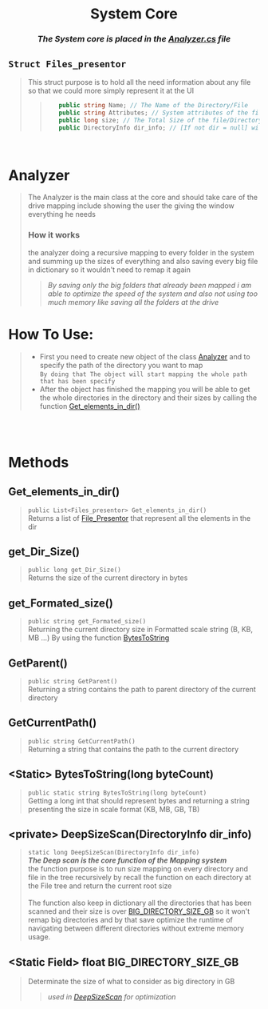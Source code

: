 <div align=center>

# System Core
### *The System core  is placed in the [Analyzer.cs](../Src/Windows%20Disk%20Analyzer/Analyzer.cs) file*

</div>

## `Struct Files_presentor`

> This struct purpose is to hold all the need information about any file so that we could more simply represent it at the UI
>> ```c#
>>    public string Name; // The Name of the Directory/File
>>    public string Attributes; // System attributes of the file
>>    public long size; // The Total Size of the file/Directory
>>    public DirectoryInfo dir_info; // [If not dir = null] will contain the object of the dir from System.IO;
>> ```

<br/>

# Analyzer
> The Analyzer is the main class at the core and should take care of the drive mapping include showing the user the giving the window everything he needs 
> ### **How it works**
> the analyzer doing a recursive mapping to every folder in the system and summing up the sizes of everything and also saving every big file in dictionary so it wouldn't need to remap it again 
>> *By saving only the big folders that already been mapped i am able to optimize the speed of the system and also not using too much memory like saving all the folders at the drive*

# How To Use:
> * First you need to create new object of the class [Analyzer](#analyzer) and to specify the path of the directory you want to map<br/>
`` By doing that The object will start mapping the whole path that has been specify ``
> * After the object has finished the mapping you will be able to get the whole directories in the directory and their sizes by calling the function [Get_elements_in_dir()](#get_elements_in_dir)

<br/>
<br/>

# Methods
## Get_elements_in_dir()
> `` public List<Files_presentor> Get_elements_in_dir() `` <br/>
> Returns a list of [File_Presentor](#struct-files_presentor) that represent all the elements in the dir

## get_Dir_Size()
> `` public long get_Dir_Size() `` <br/>
> Returns the size of the current directory in bytes

## get_Formated_size()
> `` public string get_Formated_size() `` <br/>
> Returning the current directory size in Formatted scale string (B, KB, MB ...)
> By using the function [BytesToString](#static-bytestostringlong-bytecount) 

## GetParent()
> `` public string GetParent() `` <br/>
> Returning a string contains the path to parent directory of the current directory  

## GetCurrentPath()
> ``public string GetCurrentPath()`` <br/>
> Returning a string that contains the path to the current directory 

## \<Static\> BytesToString(long byteCount)
> `` public static string BytesToString(long byteCount) `` <br/>
> Getting a long int that should represent bytes and returning a string presenting the size in scale format (KB, MB, GB, TB) 

## \<private\> DeepSizeScan(DirectoryInfo dir_info)
> `` static long DeepSizeScan(DirectoryInfo dir_info) `` <br/>
> ***The Deep scan is the core function of the Mapping system***<br/>
> the function purpose is to run size mapping on every directory and file in the tree recursively by recall the function on each directory at the File tree and return the current root size <br/><br/>
> The function also keep in dictionary all the directories that has been scanned and their size is over [BIG_DIRECTORY_SIZE_GB](#static-field-float-big_directory_size_gb) so it won't remap big directories and by that save optimize the runtime of navigating between different directories without extreme memory usage. <br/>

## \<Static Field\> float BIG_DIRECTORY_SIZE_GB 
> Determinate the size of what to consider as big directory in GB
>> *used in [DeepSizeScan](#private-deepsizescandirectoryinfo-dir_info) for optimization*